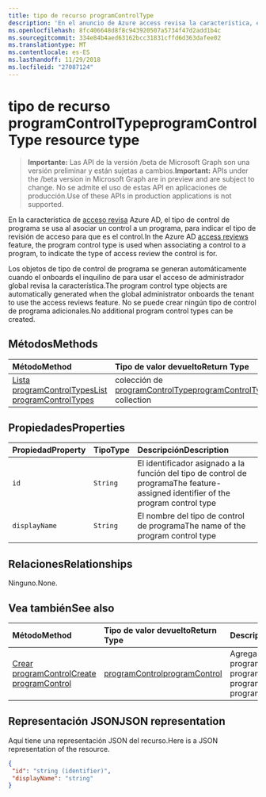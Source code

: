```yaml
---
title: tipo de recurso programControlType
description: 'En el anuncio de Azure access revisa la característica, el tipo de control de programa se utiliza cuando el control se asocia un control a un programa, para indicar el tipo de revisión de access es para.  '
ms.openlocfilehash: 8fc406648d8f8c943920507a5734f47d2add1b4c
ms.sourcegitcommit: 334e84b4aed63162bcc31831cffd6d363dafee02
ms.translationtype: MT
ms.contentlocale: es-ES
ms.lasthandoff: 11/29/2018
ms.locfileid: "27087124"
---
```

# <a name="programcontroltype-resource-type"></a><span data-ttu-id="9aaa8-103">tipo de recurso programControlType</span><span class="sxs-lookup"><span data-stu-id="9aaa8-103">programControlType resource type</span></span>

> <span data-ttu-id="9aaa8-104">**Importante:** Las API de la versión /beta de Microsoft Graph son una versión preliminar y están sujetas a cambios.</span><span class="sxs-lookup"><span data-stu-id="9aaa8-104">**Important:** APIs under the /beta version in Microsoft Graph are in preview and are subject to change.</span></span> <span data-ttu-id="9aaa8-105">No se admite el uso de estas API en aplicaciones de producción.</span><span class="sxs-lookup"><span data-stu-id="9aaa8-105">Use of these APIs in production applications is not supported.</span></span>

<span data-ttu-id="9aaa8-106">En la característica de [acceso revisa](accessreviews-root.md) Azure AD, el tipo de control de programa se usa al asociar un control a un programa, para indicar el tipo de revisión de acceso para que es el control.</span><span class="sxs-lookup"><span data-stu-id="9aaa8-106">In the Azure AD [access reviews](accessreviews-root.md) feature, the program control type is used when associating a control to a program, to indicate the type of access review the control is for.</span></span>  

<span data-ttu-id="9aaa8-107">Los objetos de tipo de control de programa se generan automáticamente cuando el onboards el inquilino de para usar el acceso de administrador global revisa la característica.</span><span class="sxs-lookup"><span data-stu-id="9aaa8-107">The program control type objects are automatically generated when the global administrator onboards the tenant to use the access reviews feature.</span></span>  <span data-ttu-id="9aaa8-108">No se puede crear ningún tipo de control de programa adicionales.</span><span class="sxs-lookup"><span data-stu-id="9aaa8-108">No additional program control types can be created.</span></span>


## <a name="methods"></a><span data-ttu-id="9aaa8-109">Métodos</span><span class="sxs-lookup"><span data-stu-id="9aaa8-109">Methods</span></span>

| <span data-ttu-id="9aaa8-110">Método</span><span class="sxs-lookup"><span data-stu-id="9aaa8-110">Method</span></span>           | <span data-ttu-id="9aaa8-111">Tipo de valor devuelto</span><span class="sxs-lookup"><span data-stu-id="9aaa8-111">Return Type</span></span>    |<span data-ttu-id="9aaa8-112">Descripción</span><span class="sxs-lookup"><span data-stu-id="9aaa8-112">Description</span></span>|
|:---------------|:--------|:----------|
|[<span data-ttu-id="9aaa8-113">Lista programControlTypes</span><span class="sxs-lookup"><span data-stu-id="9aaa8-113">List programControlTypes</span></span>](../api/programcontroltype-list.md) | <span data-ttu-id="9aaa8-114">colección de [programControlType](programcontroltype.md)</span><span class="sxs-lookup"><span data-stu-id="9aaa8-114">[programControlType](programcontroltype.md) collection</span></span>| <span data-ttu-id="9aaa8-115">Lista de tipos de control de programa.</span><span class="sxs-lookup"><span data-stu-id="9aaa8-115">List program control types.</span></span> |

## <a name="properties"></a><span data-ttu-id="9aaa8-116">Propiedades</span><span class="sxs-lookup"><span data-stu-id="9aaa8-116">Properties</span></span>
| <span data-ttu-id="9aaa8-117">Propiedad</span><span class="sxs-lookup"><span data-stu-id="9aaa8-117">Property</span></span>     | <span data-ttu-id="9aaa8-118">Tipo</span><span class="sxs-lookup"><span data-stu-id="9aaa8-118">Type</span></span>   |<span data-ttu-id="9aaa8-119">Descripción</span><span class="sxs-lookup"><span data-stu-id="9aaa8-119">Description</span></span>|
|:---------------|:--------|:----------|
| `id`                     |`String`                | <span data-ttu-id="9aaa8-120">El identificador asignado a la función del tipo de control de programa</span><span class="sxs-lookup"><span data-stu-id="9aaa8-120">The feature-assigned identifier of the program control type</span></span>                                      |
| `displayName`            |`String`                | <span data-ttu-id="9aaa8-121">El nombre del tipo de control de programa</span><span class="sxs-lookup"><span data-stu-id="9aaa8-121">The name of the program control type</span></span>                                                             |


## <a name="relationships"></a><span data-ttu-id="9aaa8-122">Relaciones</span><span class="sxs-lookup"><span data-stu-id="9aaa8-122">Relationships</span></span>

<span data-ttu-id="9aaa8-123">Ninguno.</span><span class="sxs-lookup"><span data-stu-id="9aaa8-123">None.</span></span>


## <a name="see-also"></a><span data-ttu-id="9aaa8-124">Vea también</span><span class="sxs-lookup"><span data-stu-id="9aaa8-124">See also</span></span>

| <span data-ttu-id="9aaa8-125">Método</span><span class="sxs-lookup"><span data-stu-id="9aaa8-125">Method</span></span>           | <span data-ttu-id="9aaa8-126">Tipo de valor devuelto</span><span class="sxs-lookup"><span data-stu-id="9aaa8-126">Return Type</span></span>    |<span data-ttu-id="9aaa8-127">Descripción</span><span class="sxs-lookup"><span data-stu-id="9aaa8-127">Description</span></span>|
|:---------------|:--------|:----------|
|[<span data-ttu-id="9aaa8-128">Crear programControl</span><span class="sxs-lookup"><span data-stu-id="9aaa8-128">Create programControl</span></span>](../api/programcontrol-create.md) |     [<span data-ttu-id="9aaa8-129">programControl</span><span class="sxs-lookup"><span data-stu-id="9aaa8-129">programControl</span></span>](programcontrol.md) |   <span data-ttu-id="9aaa8-130">Agregar un programControl a un programa.</span><span class="sxs-lookup"><span data-stu-id="9aaa8-130">Add a programControl to a program.</span></span>|


## <a name="json-representation"></a><span data-ttu-id="9aaa8-131">Representación JSON</span><span class="sxs-lookup"><span data-stu-id="9aaa8-131">JSON representation</span></span>

<span data-ttu-id="9aaa8-132">Aquí tiene una representación JSON del recurso.</span><span class="sxs-lookup"><span data-stu-id="9aaa8-132">Here is a JSON representation of the resource.</span></span>

<!-- {
  "blockType": "resource",
  "optionalProperties": [

  ],
  "@odata.type": "microsoft.graph.programControlType"
}-->

```json
{
 "id": "string (identifier)",
 "displayName": "string"
}

```

<!-- {
  "type": "#page.annotation",
  "description": "programControlType resource",
  "keywords": "",
  "section": "documentation",
  "tocPath": ""
}-->

